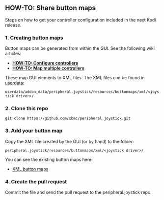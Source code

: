 ## HOW-TO: Share button maps

Steps on how to get your controller configuration included in the next Kodi release.

### 1. Creating button maps

Button maps can be generated from within the GUI. See the following wiki articles:

* **[HOW-TO: Configure controllers](https://kodi.wiki/view/HOW-TO:Configure_controllers)**
* **[HOW-TO: Map multiple controllers](https://kodi.wiki/view/HOW-TO:Map_multiple_controllers)**

These map GUI elements to XML files. The XML files can be found in [userdata](https://kodi.wiki/view/Userdata):

`userdata/addon_data/peripheral.joystick/resources/buttonmaps/xml/<joystick driver>/`

### 2. Clone this repo

`git clone https://github.com/xbmc/peripheral.joystick.git`

### 3. Add your button map

Copy the XML file created by the GUI (or by hand) to the folder:

`peripheral.joystick/resources/buttonmaps/xml/<joystick driver>/`

You can see the existing button maps here:

* [XML button maps](https://github.com/xbmc/peripheral.joystick/tree/master/peripheral.joystick/resources/buttonmaps/xml)

### 4. Create the pull request

Commit the file and send the pull request to the peripheral.joystick repo.
